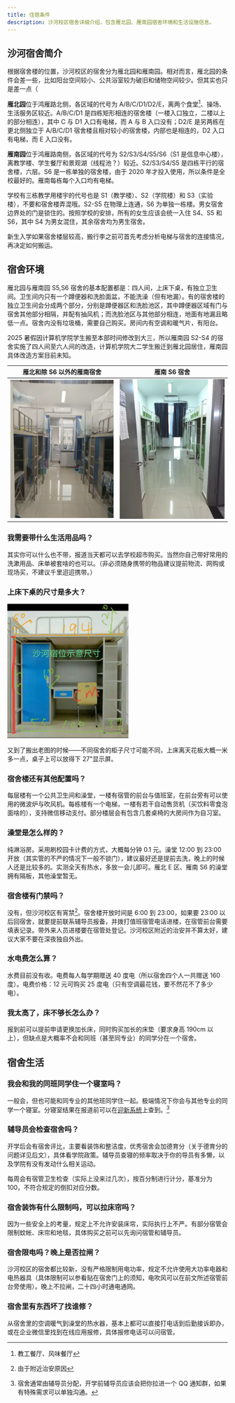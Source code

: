 ```yaml
---
title: 住宿条件
description: 沙河校区宿舍详细介绍，包含雁北园、雁南园宿舍环境和生活设施信息。
---
```


## 沙河宿舍简介

根据宿舍楼的位置，沙河校区的宿舍分为雁北园和雁南园。相对而言，雁北园的条件会差一些，比如阳台空间较小、公共浴室较为破旧和储物空间较少。但其实也只是差一点（

**雁北园**位于鸿雁路北侧，各区域的代号为 A/B/C/D1/D2/E，离两个食堂[^1]、操场、生活服务区较近。A/B/C/D1 是四栋矩形相连的宿舍楼（一楼入口独立，二楼以上的部分相连），其中 C 与 D1 入口有电梯，而 A 与 B 入口没有；D2/E 是另两栋在更北侧独立于 A/B/C/D1 宿舍楼且相对较小的宿舍楼，内部也是相连的，D2 入口有电梯，而 E 入口没有。

[^1]: 教工餐厅、风味餐厅

**雁南园**位于鸿雁路南侧，各区域的代号为 S2/S3/S4/S5/S6（S1 是信息中心楼），离教学楼、学生餐厅和景观湖（线程池？）较近。S2/S3/S4/S5 是四栋平行的宿舍楼，六层。S6 是一栋单独的宿舍楼，由于 2020 年才投入使用，所以条件是全校最好的。雁南每栋每个入口均有电梯。

学校有三栋教学用楼宇的代号也是 S1（教学楼）、S2（学院楼）和 S3（实验楼），不要和宿舍楼弄混哦。S2-S5 在物理上连通，S6 为单独一栋楼。男女宿舍边界处的门是锁住的。按照学校的安排，所有的女生应该会统一入住 S4、S5 和 S6，其中 S4 为男女混住，其余宿舍均为男生宿舍。

新生入学如果宿舍楼层较高，搬行李之前可首先考虑分析电梯与宿舍的连接情况，再决定如何搬运。

## 宿舍环境

雁北园与雁南园 S5,S6 宿舍的基本配置都是：四人间，上床下桌，有独立卫生间。卫生间内只有一个蹲便器和洗脸面盆，不能洗澡（但有地漏）。有的宿舍楼的独立卫生间会分成两个部分，分别是蹲便器区和洗脸池区，其中蹲便器区域有门与宿舍其他部分相隔，并配有抽风机；而洗脸池区与其他部分相连，地面有地漏且略低一点。宿舍内没有垃圾桶，需要自己购买。房间内有空调和暖气片，有阳台。

2025 暑假因计算机学院学生搬至本部时间修改到大三，所以雁南园 S2-S4 的宿舍实施了四人间至六人间的改造，计算机学院大二学生搬迁到雁北园居住，雁南园具体改造方案目前未知。

| 雁北和除 S6 以外的雁南宿舍 | 雁南 S6 宿舍 |
|-------------------------|------------|
| ![雁北园宿舍](../../../assets/dorm.png) | ![雁南 S6 宿舍](../../../assets/dorm-s6.png) |

### 我需要带什么生活用品吗？

其实你可以什么也不带，报道当天都可以去学校超市购买。当然你自己带好常用的洗漱用品、床单被套啥的也可以。（非必须随身携带的物品建议提前物流、网购或现场买，不建议千里迢迢携带。）

### 上床下桌的尺寸是多大？

![床位尺寸图](../../../assets/bed-size.png)

又到了搬出老图的时候——不同宿舍的柜子尺寸可能不同，上床离天花板大概一米多一点，桌子上可以放得下 27"显示屏。

### 宿舍楼还有其他配置吗？

每层楼有一个公共卫生间和澡堂，一楼有宿管的前台与值班室，在前台旁有可以使用的微波炉与吹风机。每栋楼有一个电梯，一楼有若干自动售货机（买饮料零食泡面啥的），支持微信移动支付。部分楼层会有包含几套桌椅的大房间作为自习室。

### 澡堂是怎么样的？

纯淋浴房。采用刷校园卡计费的方式，大概每分钟 0.1 元。澡堂 12:00 到 23:00 开放（其实管的不严的情况下一般不锁门），建议最好还是提前去洗，晚上的时候人还是比较多的。实测全天有热水，多放一会儿即可。雁北 E 区、雁南 S6 的澡堂拥有隔板，其他澡堂暂无。

### 宿舍楼有门禁吗？

没有，但沙河校区有宵禁[^3]。宿舍楼开放时间是 6:00 到 23:00，如果要 23:00 以后回宿舍，就要提前联系辅导员报备，并拨打值班宿管电话进楼，在宿管前台需要填表记录。带外来人员进楼要在宿管处登记。沙河校区附近的治安并不算太好，建议大家不要在深夜独自外出。

[^3]: 由于附近治安原因

### 水电费怎么算？

水费目前没有收。电费每人每学期赠送 40 度电（所以宿舍四个人一共赠送 160 度）。电费价格：12 元可购买 25 度电（只有空调最花钱，要不然花不了多少电）。

### 我太高了，床不够长怎么办？

报到前可以提前申请更换加长床，同时购买加长的床垫（要求身高 190cm 以上），但缺点是大概率不会和同班（甚至同专业）的同学分在一个宿舍。

## 宿舍生活

### 我会和我的同班同学住一个寝室吗？

一般会，但也可能和同专业的其他班同学住一起。极端情况下你会与其他专业的同学一个寝室。分寝室结果在报道前可以在[迎新系统](https://welcome.bupt.edu.cn/)上查到。[^4]

[^4]: 宿舍通常由辅导员分配，开学前辅导员应该会把你拉进一个 QQ 通知群，如果有特殊需求可以单独沟通。

### 辅导员会检查宿舍吗？

开学后会有宿舍评比，主要看装饰和整洁度，优秀宿舍会加德育分（关于德育分的问题详见后文），具体看学院政策。辅导员查寝的频率取决于你的导员有多懒，以及学院有没有发动什么相关运动。

每周会有宿管卫生检查（实际上没来过几次），按百分制进行计分，基准分为 100，不符合规定的倒扣对应分数。

### 宿舍装饰有什么限制吗，可以拉床帘吗？

因为一些安全上的考量，规定上不允许安装床帘，实际执行上不严。有部分宿管会限制蚊帐、床帘和地毯，具体购买之前可以先询问宿管和辅导员。

### 宿舍限电吗？晚上是否拉闸？

沙河校区的宿舍都比较新，没有严格限制用电功率，规定不允许使用大功率电器和电热器具（具体限制可以参看贴在宿舍门上的须知，电吹风可以在前文所述宿管前台旁使用）。晚上不拉闸，二十四小时通电通网。

### 宿舍里有东西坏了找谁修？

从宿舍里的空调暖气到澡堂的热水器，基本上都可以直接打电话到后勤接诉即办，或在企业微信里找到在线应用报修，具体报修电话可以问宿管。

